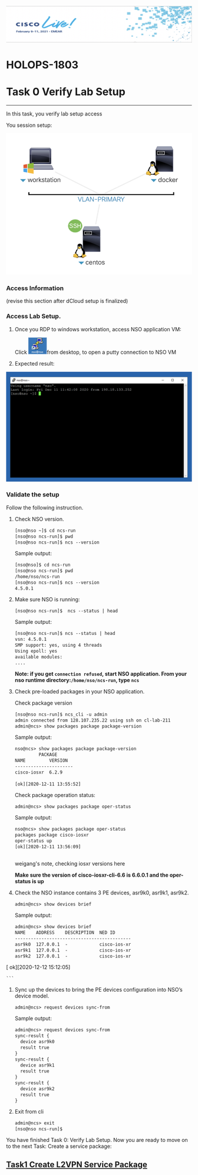![](./media/media/image2.png)

HOLOPS-1803
===========

# Task 0 Verify Lab Setup
----------------

In this task, you verify lab setup access

You session setup:

![](./media/media/dcloud-setup.png)

###  Access Information

(revise this section after dCloud setup is finalized)
        

### Access Lab Setup. 

1. Once you RDP to windows workstation, access NSO application VM:
    
    Click ![](./media/media/putty.png)from desktop, to open a putty connection to NSO VM

2. Expected result:

![](./media/media/nso-vm.png)

### Validate the setup

Follow the following instruction. 

1.  Check NSO version.

    ```
    [nso@nso ~]$ cd ncs-run
    [nso@nso ncs-run]$ pwd
    [nso@nso ncs-run]$ ncs --version
    ```
    Sample output:
    
    ```
    [nso@nso]$ cd ncs-run
    [nso@nso ncs-run]$ pwd
    /home/nso/ncs-run
    [nso@nso ncs-run]$ ncs --version
    4.5.0.1
    ```

1.  Make sure NSO is running:

    ```
    [nso@nso ncs-run]$  ncs --status | head
    ```
    Sample output:
    
    ```
    [nso@nso ncs-run]$ ncs --status | head
    vsn: 4.5.0.1
    SMP support: yes, using 4 threads
    Using epoll: yes
    available modules:        
    ....
    ```
    
    **Note: if you get `connection refused`, start NSO application.  From your nso runtime directory:`/home/nso/ncs-run`, type `ncs`**
 

1.  Check pre-loaded packages in your NSO application.

    Check package version
    
    ```
    [nso@nso ncs-run]$ ncs_cli -u admin
    admin connected from 128.107.235.22 using ssh on cl-lab-211
    admin@ncs> show packages package package-version
    ```
    Sample output:
    
    ```
    nso@ncs> show packages package package-version
             PACKAGE
    NAME         VERSION
    ----------------------
    cisco-iosxr  6.2.9

    [ok][2020-12-11 13:55:52]

    ```
    
    Check package operation status:
    
    
    ```
    admin@ncs> show packages package oper-status
    ```
    
    Sample output:
    
    ```
    nso@ncs> show packages package oper-status
    packages package cisco-iosxr
    oper-status up
    [ok][2020-12-11 13:56:09]
  
    ```
    weigang's note, checking iosxr versions here
    
    **Make sure the version of cisco-iosxr-cli-6.6 is 6.6.0.1 and the
    oper-status is up**

1.  Check the NSO instance contains 3 PE devices, asr9k0, asr9k1,
    asr9k2.

    ```
    admin@ncs> show devices brief
    ```
    Sample output:
    
    ```
    admin@ncs> show devices brief
	NAME    ADDRESS    DESCRIPTION  NED ID
	--------------------------------------------
	asr9k0  127.0.0.1  -            cisco-ios-xr
	asr9k1  127.0.0.1  -            cisco-ios-xr
	asr9k2  127.0.0.1  -            cisco-ios-xr
[	ok][2020-12-12 15:12:05]

    ```

1.  Sync up the devices to bring the PE devices configuration into NSO’s
    device model.

     ```
     admin@ncs> request devices sync-from
     ```

     Sample output:
     
      ```
     admin@ncs> request devices sync-from
     sync-result {
    	device asr9k0
    	result true
	  }
	  sync-result {
    	device asr9k1
    	result true
     }
     sync-result {
    	device asr9k2
    	result true
	  }

     ```
     
2. Exit from cli

   ```
   admin@ncs> exit
   [nso@nso ncs-run]$
   ```
   
   
You have finished Task 0: Verify Lab Setup. Now you are ready to move on
to the next Task: Create a service package:

 [Task1 Create L2VPN Service Package](https://github.com/weiganghuang/HOLOPS-1803/blob/master/task1.md)
------

  

